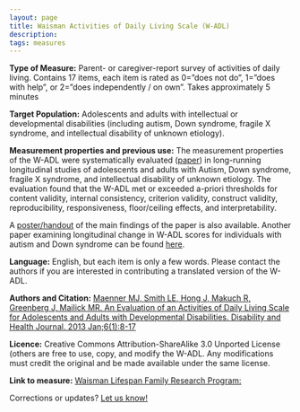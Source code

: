 ```yaml
---
layout: page
title: Waisman Activities of Daily Living Scale (W-ADL)
description:
tags: measures
---
```


**Type of Measure:**  Parent- or caregiver-report survey of activities of daily living. Contains 17 items, each item is rated as 0=”does not do”, 1=”does with help”, or 2=”does independently / on own”. Takes approximately 5 minutes

**Target Population:** Adolescents and adults with intellectual or developmental disabilities (including autism, Down syndrome, fragile X syndrome, and intellectual disability of unknown etiology).

**Measurement properties and previous use:** The measurement properties of the W-ADL were systematically evaluated ([paper](http://www.waisman.wisc.edu/family/pubs/W-ADL/2012EvaluationADLScaleForAdolescents.pdf)) in long-running longitudinal studies of adolescents and adults with Autism, Down syndrome, fragile X syndrome, and intellectual disability of unknown etiology.  The evaluation found that the W-ADL met or exceeded a-priori thresholds for content validity, internal consistency, criterion validity, construct validity, reproducibility, responsiveness, floor/ceiling effects, and interpretability.

A [poster/handout](http://www.waisman.wisc.edu/family/wadl/W-ADL%20poster%20citation.pdf) of the main findings of the paper is also available.  Another paper examining longitudinal change in W-ADL scores for individuals with autism and Down syndrome can be found [here](http://www.waisman.wisc.edu/family/pubs/Autism/2012-DevelopmentalTrajectoriesAdolescentsAndAdultWithAutism.pdf).

**Language:** English, but each item is only a few words. Please contact the authors if you are interested in contributing a translated version of the W-ADL.

**Authors and Citation:**
[Maenner MJ, Smith LE, Hong J, Makuch R, Greenberg J, Mailick MR. An Evaluation of an Activities of Daily Living Scale for Adolescents and Adults with Developmental Disabilities. Disability and Health Journal. 2013 Jan;6(1):8-17](http://www.waisman.wisc.edu/family/pubs/W-ADL/2012EvaluationADLScaleForAdolescents.pdf)

**Licence:** Creative Commons Attribution-ShareAlike 3.0 Unported License (others are free to use, copy, and modify the W-ADL.  Any modifications must credit the original and be made available under the same license.

**Link to measure:**
[Waisman Lifespan Family Research Program:](http://www.waisman.wisc.edu/family/wadl/)

Corrections or updates? [Let us know!](https://www.mjmaenner.github.org/disabilitymeasures/contact)

